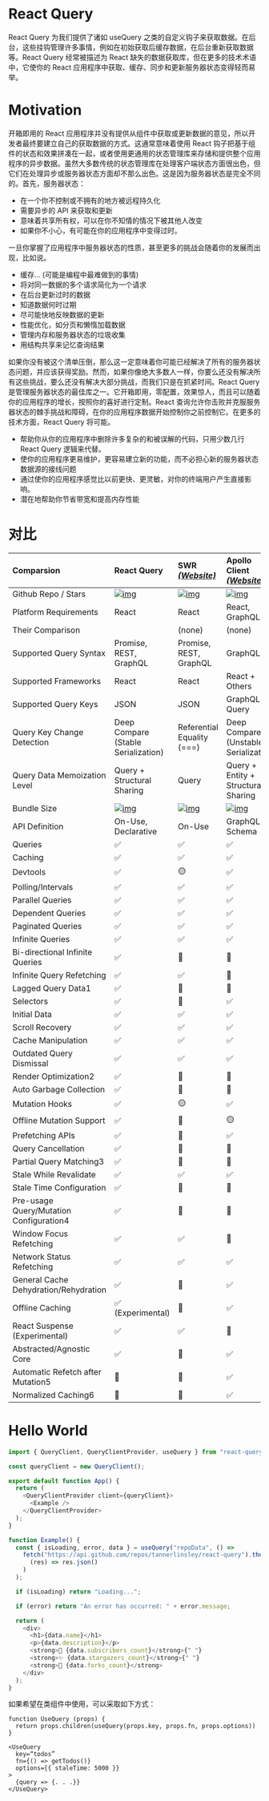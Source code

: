# React Query

React Query 为我们提供了诸如 useQuery 之类的自定义钩子来获取数据。在后台，这些挂钩管理许多事情，例如在初始获取后缓存数据，在后台重新获取数据等。React Query 经常被描述为 React 缺失的数据获取库，但在更多的技术术语中，它使你的 React 应用程序中获取、缓存、同步和更新服务器状态变得轻而易举。

# Motivation

开箱即用的 React 应用程序并没有提供从组件中获取或更新数据的意见，所以开发者最终要建立自己的获取数据的方式。这通常意味着使用 React 钩子把基于组件的状态和效果拼凑在一起，或者使用更通用的状态管理库来存储和提供整个应用程序的异步数据。虽然大多数传统的状态管理库在处理客户端状态方面很出色，但它们在处理异步或服务器状态方面却不那么出色。这是因为服务器状态是完全不同的。首先，服务器状态：

- 在一个你不控制或不拥有的地方被远程持久化
- 需要异步的 API 来获取和更新
- 意味着共享所有权，可以在你不知情的情况下被其他人改变
- 如果你不小心，有可能在你的应用程序中变得过时。

一旦你掌握了应用程序中服务器状态的性质，甚至更多的挑战会随着你的发展而出现，比如说。

- 缓存... (可能是编程中最难做到的事情)
- 将对同一数据的多个请求简化为一个请求
- 在后台更新过时的数据
- 知道数据何时过期
- 尽可能快地反映数据的更新
- 性能优化，如分页和懒惰加载数据
- 管理内存和服务器状态的垃圾收集
- 用结构共享来记忆查询结果

如果你没有被这个清单压倒，那么这一定意味着你可能已经解决了所有的服务器状态问题，并应该获得奖励。然而，如果你像绝大多数人一样，你要么还没有解决所有这些挑战，要么还没有解决大部分挑战，而我们只是在抓紧时间。React Query 是管理服务器状态的最佳库之一。它开箱即用，零配置，效果惊人，而且可以随着你的应用程序的增长，按照你的喜好进行定制。React 查询允许你击败并克服服务器状态的棘手挑战和障碍，在你的应用程序数据开始控制你之前控制它。在更多的技术方面，React Query 将可能。

- 帮助你从你的应用程序中删除许多复杂的和被误解的代码，只用少数几行 React Query 逻辑来代替。
- 使你的应用程序更易维护，更容易建立新的功能，而不必担心新的服务器状态数据源的接线问题
- 通过使你的应用程序感觉比以前更快、更灵敏，对你的终端用户产生直接影响。
- 潜在地帮助你节省带宽和提高内存性能

# 对比

| Comparsion                              | React Query                                                                                                                              | SWR [_(Website)_](https://github.com/vercel/swr)                                                               | Apollo Client [_(Website)_](https://github.com/apollographql/apollo-client)                                                                  | RTK-Query [_(Website)_](https://redux-toolkit.js.org/rtk-query/overview)                                                                                 |
| :-------------------------------------- | :--------------------------------------------------------------------------------------------------------------------------------------- | :------------------------------------------------------------------------------------------------------------- | :------------------------------------------------------------------------------------------------------------------------------------------- | :------------------------------------------------------------------------------------------------------------------------------------------------------- |
| Github Repo / Stars                     | [![img](https://img.shields.io/github/stars/tannerlinsley/react-query?label=%F0%9F%8C%9F)](https://github.com/tannerlinsley/react-query) | [![img](https://img.shields.io/github/stars/vercel/swr?label=%F0%9F%8C%9F)](https://github.com/vercel/swr)     | [![img](https://img.shields.io/github/stars/apollographql/apollo-client?label=%F0%9F%8C%9F)](https://github.com/apollographql/apollo-client) | [![img](https://img.shields.io/github/stars/rtk-incubator/rtk-query?label=%F0%9F%8C%9F)](https://github.com/rtk-incubator/rtk-query)                     |
| Platform Requirements                   | React                                                                                                                                    | React                                                                                                          | React, GraphQL                                                                                                                               | Redux                                                                                                                                                    |
| Their Comparison                        |                                                                                                                                          | (none)                                                                                                         | (none)                                                                                                                                       | [Comparison](https://redux-toolkit.js.org/rtk-query/comparison)                                                                                          |
| Supported Query Syntax                  | Promise, REST, GraphQL                                                                                                                   | Promise, REST, GraphQL                                                                                         | GraphQL                                                                                                                                      | Promise, REST, GraphQL                                                                                                                                   |
| Supported Frameworks                    | React                                                                                                                                    | React                                                                                                          | React + Others                                                                                                                               | Any                                                                                                                                                      |
| Supported Query Keys                    | JSON                                                                                                                                     | JSON                                                                                                           | GraphQL Query                                                                                                                                | JSON                                                                                                                                                     |
| Query Key Change Detection              | Deep Compare (Stable Serialization)                                                                                                      | Referential Equality (===)                                                                                     | Deep Compare (Unstable Serialization)                                                                                                        | Referential Equality (===)                                                                                                                               |
| Query Data Memoization Level            | Query + Structural Sharing                                                                                                               | Query                                                                                                          | Query + Entity + Structural Sharing                                                                                                          | Query                                                                                                                                                    |
| Bundle Size                             | [![img](https://badgen.net/bundlephobia/minzip/react-query?label=%F0%9F%92%BE)](https://bundlephobia.com/result?p=react-query)           | [![img](https://badgen.net/bundlephobia/minzip/swr?label=%F0%9F%92%BE)](https://bundlephobia.com/result?p=swr) | [![img](https://badgen.net/bundlephobia/minzip/@apollo/client?label=%F0%9F%92%BE)](https://bundlephobia.com/result?p=@apollo/client)         | [![img](https://badgen.net/bundlephobia/minzip/@rtk-incubator/rtk-query?label=%F0%9F%92%BE)](https://bundlephobia.com/result?p=@rtk-incubator/rtk-query) |
| API Definition                          | On-Use, Declarative                                                                                                                      | On-Use                                                                                                         | GraphQL Schema                                                                                                                               | Declarative                                                                                                                                              |
| Queries                                 | ✅                                                                                                                                       | ✅                                                                                                             | ✅                                                                                                                                           | ✅                                                                                                                                                       |
| Caching                                 | ✅                                                                                                                                       | ✅                                                                                                             | ✅                                                                                                                                           | ✅                                                                                                                                                       |
| Devtools                                | ✅                                                                                                                                       | 🟡                                                                                                             | ✅                                                                                                                                           | ✅                                                                                                                                                       |
| Polling/Intervals                       | ✅                                                                                                                                       | ✅                                                                                                             | ✅                                                                                                                                           | ✅                                                                                                                                                       |
| Parallel Queries                        | ✅                                                                                                                                       | ✅                                                                                                             | ✅                                                                                                                                           | ✅                                                                                                                                                       |
| Dependent Queries                       | ✅                                                                                                                                       | ✅                                                                                                             | ✅                                                                                                                                           | ✅                                                                                                                                                       |
| Paginated Queries                       | ✅                                                                                                                                       | ✅                                                                                                             | ✅                                                                                                                                           | ✅                                                                                                                                                       |
| Infinite Queries                        | ✅                                                                                                                                       | ✅                                                                                                             | ✅                                                                                                                                           | 🛑                                                                                                                                                       |
| Bi-directional Infinite Queries         | ✅                                                                                                                                       | 🔶                                                                                                             | 🔶                                                                                                                                           | 🛑                                                                                                                                                       |
| Infinite Query Refetching               | ✅                                                                                                                                       | ✅                                                                                                             | 🛑                                                                                                                                           | 🛑                                                                                                                                                       |
| Lagged Query Data1                      | ✅                                                                                                                                       | 🛑                                                                                                             | 🛑                                                                                                                                           | ✅                                                                                                                                                       |
| Selectors                               | ✅                                                                                                                                       | 🛑                                                                                                             | ✅                                                                                                                                           | ✅                                                                                                                                                       |
| Initial Data                            | ✅                                                                                                                                       | ✅                                                                                                             | ✅                                                                                                                                           | ✅                                                                                                                                                       |
| Scroll Recovery                         | ✅                                                                                                                                       | ✅                                                                                                             | ✅                                                                                                                                           | ✅                                                                                                                                                       |
| Cache Manipulation                      | ✅                                                                                                                                       | ✅                                                                                                             | ✅                                                                                                                                           | ✅                                                                                                                                                       |
| Outdated Query Dismissal                | ✅                                                                                                                                       | ✅                                                                                                             | ✅                                                                                                                                           | ✅                                                                                                                                                       |
| Render Optimization2                    | ✅                                                                                                                                       | 🛑                                                                                                             | 🛑                                                                                                                                           | ✅                                                                                                                                                       |
| Auto Garbage Collection                 | ✅                                                                                                                                       | 🛑                                                                                                             | 🛑                                                                                                                                           | ✅                                                                                                                                                       |
| Mutation Hooks                          | ✅                                                                                                                                       | 🟡                                                                                                             | ✅                                                                                                                                           | ✅                                                                                                                                                       |
| Offline Mutation Support                | ✅                                                                                                                                       | 🛑                                                                                                             | 🟡                                                                                                                                           | 🛑                                                                                                                                                       |
| Prefetching APIs                        | ✅                                                                                                                                       | 🔶                                                                                                             | ✅                                                                                                                                           | ✅                                                                                                                                                       |
| Query Cancellation                      | ✅                                                                                                                                       | 🛑                                                                                                             | 🛑                                                                                                                                           | 🛑                                                                                                                                                       |
| Partial Query Matching3                 | ✅                                                                                                                                       | 🛑                                                                                                             | 🛑                                                                                                                                           | ✅                                                                                                                                                       |
| Stale While Revalidate                  | ✅                                                                                                                                       | ✅                                                                                                             | ✅                                                                                                                                           | ✅                                                                                                                                                       |
| Stale Time Configuration                | ✅                                                                                                                                       | 🛑                                                                                                             | 🛑                                                                                                                                           | ✅                                                                                                                                                       |
| Pre-usage Query/Mutation Configuration4 | ✅                                                                                                                                       | 🛑                                                                                                             | 🛑                                                                                                                                           | ✅                                                                                                                                                       |
| Window Focus Refetching                 | ✅                                                                                                                                       | ✅                                                                                                             | 🛑                                                                                                                                           | 🔶                                                                                                                                                       |
| Network Status Refetching               | ✅                                                                                                                                       | ✅                                                                                                             | ✅                                                                                                                                           | 🔶                                                                                                                                                       |
| General Cache Dehydration/Rehydration   | ✅                                                                                                                                       | 🛑                                                                                                             | ✅                                                                                                                                           | ✅                                                                                                                                                       |
| Offline Caching                         | ✅ (Experimental)                                                                                                                        | 🛑                                                                                                             | ✅                                                                                                                                           | 🔶                                                                                                                                                       |
| React Suspense (Experimental)           | ✅                                                                                                                                       | ✅                                                                                                             | 🛑                                                                                                                                           | 🛑                                                                                                                                                       |
| Abstracted/Agnostic Core                | ✅                                                                                                                                       | 🛑                                                                                                             | ✅                                                                                                                                           | ✅                                                                                                                                                       |
| Automatic Refetch after Mutation5       | 🔶                                                                                                                                       | 🔶                                                                                                             | ✅                                                                                                                                           | ✅                                                                                                                                                       |
| Normalized Caching6                     | 🛑                                                                                                                                       | 🛑                                                                                                             | ✅                                                                                                                                           | 🛑                                                                                                                                                       |

# Hello World

```ts
import { QueryClient, QueryClientProvider, useQuery } from "react-query";

const queryClient = new QueryClient();

export default function App() {
  return (
    <QueryClientProvider client={queryClient}>
      <Example />
    </QueryClientProvider>
  );
}

function Example() {
  const { isLoading, error, data } = useQuery("repoData", () =>
    fetch("https://api.github.com/repos/tannerlinsley/react-query").then(
      (res) => res.json()
    )
  );

  if (isLoading) return "Loading...";

  if (error) return "An error has occurred: " + error.message;

  return (
    <div>
      <h1>{data.name}</h1>
      <p>{data.description}</p>
      <strong>👀 {data.subscribers_count}</strong>{" "}
      <strong>✨ {data.stargazers_count}</strong>{" "}
      <strong>🍴 {data.forks_count}</strong>
    </div>
  );
}
```

如果希望在类组件中使用，可以采取如下方式：

```tsx
function UseQuery (props) {
  return props.children(useQuery(props.key, props.fn, props.options))
}

<UseQuery
  key=“todos”
  fn={() => getTodos()}
  options={{ staleTime: 5000 }}
>
  {query => {. . .}}
</UseQuery>
```
